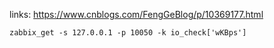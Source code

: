 links: https://www.cnblogs.com/FengGeBlog/p/10369177.html

    zabbix_get -s 127.0.0.1 -p 10050 -k io_check['wKBps']
